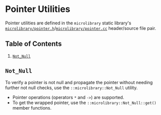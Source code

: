 # Pointer Utilities

Pointer utilities are defined in the `microlibrary` static library's
[`microlibrary/pointer.h`](https://github.com/apcountryman/microlibrary/blob/main/libraries/microlibrary/ANY/ANY/include/microlibrary/pointer.h)/[`microlibrary/pointer.cc`](https://github.com/apcountryman/microlibrary/blob/main/libraries/microlibrary/ANY/ANY/source/microlibrary/pointer.cc)
header/source file pair.

## Table of Contents

1. [`Not_Null`](#not_null)

## `Not_Null`

To verify a pointer is not null and propagate the pointer without needing further not null
checks, use the `::microlibrary::Not_Null` utility.
- Pointer operations (operators `*` and `->`) are supported.
- To get the wrapped pointer, use the `::microlibrary::Not_Null::get()` member functions.
